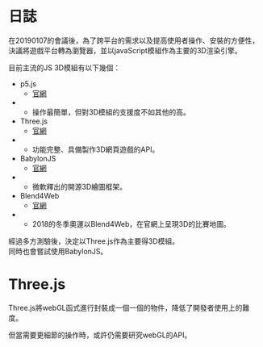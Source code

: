 # 日誌

在20190107的會議後，為了跨平台的需求以及提高使用者操作、安裝的方便性，決議將遊戲平台轉為瀏覽器，並以javaScript模組作為主要的3D渲染引擎。

目前主流的JS 3D模組有以下幾個：

* p5.js
  * [官網](https://p5js.org/)
* * 操作最簡單，但對3D模組的支援度不如其他的高。
* Three.js
  * [官網](https://threejs.org/)
* * 功能完整、具備製作3D網頁遊戲的API。
* BabylonJS
  * [官網](https://www.babylonjs.com/)
* * 微軟釋出的開源3D繪圖框架。
* Blend4Web
  * [官網](https://www.blend4web.com/en/)
* * 2018的冬季奧運以Blend4Web，在官網上呈現3D的比賽地圖。

經過多方測驗後，決定以Three.js作為主要得3D模組。  
同時也會嘗試使用BabylonJS。

# Three.js

Three.js將webGL函式進行封裝成一個一個的物件，降低了開發者使用上的難度。

但當需要更細節的操作時，或許仍需要研究webGL的API。



